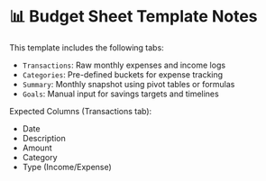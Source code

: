 # 📊 Budget Sheet Template Notes

This template includes the following tabs:
- `Transactions`: Raw monthly expenses and income logs
- `Categories`: Pre-defined buckets for expense tracking
- `Summary`: Monthly snapshot using pivot tables or formulas
- `Goals`: Manual input for savings targets and timelines

Expected Columns (Transactions tab):
- Date
- Description
- Amount
- Category
- Type (Income/Expense)
